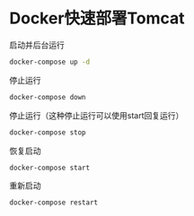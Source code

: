 # Docker快速部署Tomcat

启动并后台运行
```bash
docker-compose up -d
```

停止运行
```bash
docker-compose down
```

停止运行（这种停止运行可以使用start回复运行）
```bash
docker-compose stop
```

恢复启动
```bash
docker-compose start
```

重新启动
```bash
docker-compose restart
```